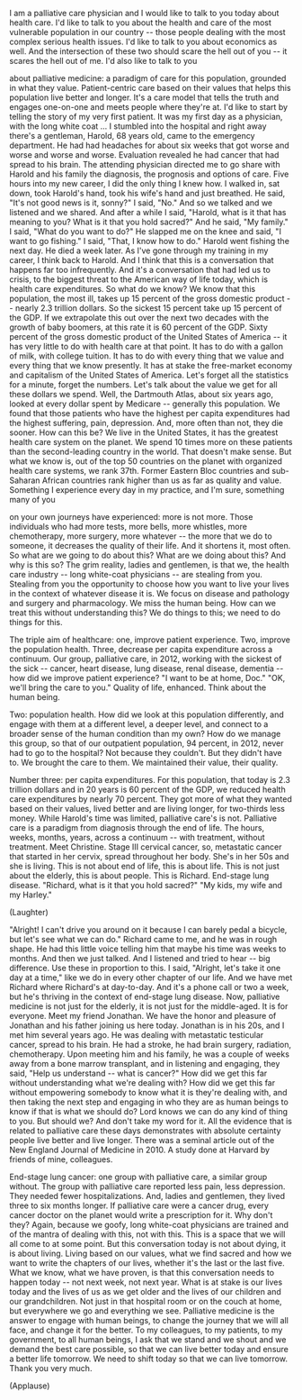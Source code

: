 
I am a palliative care physician
and I would like to talk to you
today about health care.
I&#39;d like to talk to you
about the health and care
of the most vulnerable
population in our country --
those people dealing with the most
complex serious health issues.
I&#39;d like to talk to you
about economics as well.
And the intersection of these two
should scare the hell out of you --
it scares the hell out of me.
I&#39;d also like to talk to you

about palliative medicine:
a paradigm of care for this population,
grounded in what they value.
Patient-centric care based on their values
that helps this population
live better and longer.
It&#39;s a care model that tells the truth
and engages one-on-one
and meets people where they&#39;re at.
I&#39;d like to start by telling the story
of my very first patient.
It was my first day as a physician,
with the long white coat ...
I stumbled into the hospital
and right away there&#39;s a gentleman,
Harold, 68 years old,
came to the emergency department.
He had had headaches for about six weeks
that got worse and worse
and worse and worse.
Evaluation revealed he had cancer
that had spread to his brain.
The attending physician directed me
to go share with Harold and his family
the diagnosis, the prognosis
and options of care.
Five hours into my new career,
I did the only thing I knew how.
I walked in,
sat down,
took Harold&#39;s hand,
took his wife&#39;s hand
and just breathed.
He said, &quot;It&#39;s not good
news is it, sonny?&quot;
I said, &quot;No.&quot;
And so we talked
and we listened and we shared.
And after a while I said,
&quot;Harold, what is it
that has meaning to you?
What is it that you hold sacred?&quot;
And he said,
&quot;My family.&quot;
I said, &quot;What do you want to do?&quot;
He slapped me on the knee
and said, &quot;I want to go fishing.&quot;
I said, &quot;That, I know how to do.&quot;
Harold went fishing the next day.
He died a week later.
As I&#39;ve gone through
my training in my career,
I think back to Harold.
And I think that this is a conversation
that happens far too infrequently.
And it&#39;s a conversation
that had led us to crisis,
to the biggest threat
to the American way of life today,
which is health care expenditures.
So what do we know?
We know that
this population, the most ill,
takes up 15 percent
of the gross domestic product --
nearly 2.3 trillion dollars.
So the sickest 15 percent
take up 15 percent of the GDP.
If we extrapolate this out
over the next two decades
with the growth of baby boomers,
at this rate it is 60 percent of the GDP.
Sixty percent of the gross
domestic product
of the United States of America --
it has very little to do
with health care at that point.
It has to do with a gallon of milk,
with college tuition.
It has to do with
every thing that we value
and every thing that we know presently.
It has at stake the free-market
economy and capitalism
of the United States of America.
Let&#39;s forget all the statistics
for a minute, forget the numbers.
Let&#39;s talk about the value we get
for all these dollars we spend.
Well, the Dartmouth Atlas,
about six years ago,
looked at every dollar
spent by Medicare --
generally this population.
We found that those patients who have
the highest per capita expenditures
had the highest suffering,
pain, depression.
And, more often than not, they die sooner.
How can this be?
We live in the United States,
it has the greatest health care
system on the planet.
We spend 10 times more on these patients
than the second-leading
country in the world.
That doesn&#39;t make sense.
But what we know is,
out of the top 50 countries on the planet
with organized health care systems,
we rank 37th.
Former Eastern Bloc countries
and sub-Saharan African countries
rank higher than us
as far as quality and value.
Something I experience
every day in my practice,
and I&#39;m sure, something many of you

on your own journeys have experienced:
more is not more.
Those individuals who had more tests,
more bells, more whistles,
more chemotherapy,
more surgery, more whatever --
the more that we do to someone,
it decreases the quality of their life.
And it shortens it, most often.
So what are we going to do about this?
What are we doing about this?
And why is this so?
The grim reality, ladies and gentlemen,
is that we, the health care industry --
long white-coat physicians --
are stealing from you.
Stealing from you the opportunity
to choose how you want to live your lives
in the context of whatever disease it is.
We focus on disease
and pathology and surgery
and pharmacology.
We miss the human being.
How can we treat this
without understanding this?
We do things to this;
we need to do things for this.

The triple aim of healthcare:
one, improve patient experience.
Two, improve the population health.
Three, decrease per capita expenditure
across a continuum.
Our group, palliative care,
in 2012, working with
the sickest of the sick --
cancer,
heart disease, lung disease,
renal disease,
dementia --
how did we improve patient experience?
&quot;I want to be at home, Doc.&quot;
&quot;OK, we&#39;ll bring the care to you.&quot;
Quality of life, enhanced.
Think about the human being.

Two: population health.
How did we look
at this population differently,
and engage with them
at a different level, a deeper level,
and connect to a broader sense
of the human condition than my own?
How do we manage this group,
so that of our outpatient population,
94 percent, in 2012,
never had to go to the hospital?
Not because they couldn&#39;t.
But they didn&#39;t have to.
We brought the care to them.
We maintained their value, their quality.

Number three: per capita expenditures.
For this population,
that today is 2.3 trillion dollars
and in 20 years is 60 percent of the GDP,
we reduced health care expenditures
by nearly 70 percent.
They got more of what they wanted
based on their values,
lived better and are living longer,
for two-thirds less money.
While Harold&#39;s time was limited,
palliative care&#39;s is not.
Palliative care is a paradigm
from diagnosis through the end of life.
The hours,
weeks, months, years,
across a continuum --
with treatment, without treatment.
Meet Christine.
Stage III cervical cancer,
so, metastatic cancer
that started in her cervix,
spread throughout her body.
She&#39;s in her 50s and she is living.
This is not about end of life,
this is about life.
This is not just about the elderly,
this is about people.
This is Richard.
End-stage lung disease.
&quot;Richard, what is it
that you hold sacred?&quot;
&quot;My kids, my wife and my Harley.&quot;

(Laughter)

&quot;Alright!
I can&#39;t drive you around on it
because I can barely pedal a bicycle,
but let&#39;s see what we can do.&quot;
Richard came to me,
and he was in rough shape.
He had this little voice telling him
that maybe his time was weeks to months.
And then we just talked.
And I listened and tried to hear --
big difference.
Use these in proportion to this.
I said, &quot;Alright, let&#39;s take it
one day at a time,&quot;
like we do in every
other chapter of our life.
And we have met Richard
where Richard&#39;s at day-to-day.
And it&#39;s a phone call or two a week,
but he&#39;s thriving in the context
of end-stage lung disease.
Now, palliative medicine is not
just for the elderly,
it is not just for the middle-aged.
It is for everyone.
Meet my friend Jonathan.
We have the honor and pleasure
of Jonathan and his father
joining us here today.
Jonathan is in his 20s,
and I met him several years ago.
He was dealing with
metastatic testicular cancer,
spread to his brain.
He had a stroke,
he had brain surgery,
radiation, chemotherapy.
Upon meeting him and his family,
he was a couple of weeks away
from a bone marrow transplant,
and in listening and engaging,
they said, &quot;Help us
understand -- what is cancer?&quot;
How did we get this far
without understanding
what we&#39;re dealing with?
How did we get this far
without empowering somebody
to know what it is they&#39;re dealing with,
and then taking the next step and engaging
in who they are as human beings
to know if that is what we should do?
Lord knows we can do
any kind of thing to you.
But should we?
And don&#39;t take my word for it.
All the evidence that is related
to palliative care these days
demonstrates with absolute certainty
people live better and live longer.
There was a seminal article
out of the New England Journal of Medicine
in 2010.
A study done at Harvard
by friends of mine, colleagues.

End-stage lung cancer:
one group with palliative care,
a similar group without.
The group with palliative care
reported less pain,
less depression.
They needed fewer hospitalizations.
And, ladies and gentlemen,
they lived three to six months longer.
If palliative care were a cancer drug,
every cancer doctor on the planet
would write a prescription for it.
Why don&#39;t they?
Again, because we goofy,
long white-coat physicians
are trained and of the mantra
of dealing with this,
not with this.
This is a space that we will
all come to at some point.
But this conversation today
is not about dying,
it is about living.
Living based on our values,
what we find sacred
and how we want to write
the chapters of our lives,
whether it&#39;s the last
or the last five.
What we know,
what we have proven,
is that this conversation
needs to happen today --
not next week, not next year.
What is at stake is our lives today
and the lives of us as we get older
and the lives of our children
and our grandchildren.
Not just in that hospital room
or on the couch at home,
but everywhere we go
and everything we see.
Palliative medicine is the answer
to engage with human beings,
to change the journey
that we will all face,
and change it for the better.
To my colleagues,
to my patients,
to my government,
to all human beings,
I ask that we stand and we
shout and we demand
the best care possible,
so that we can live better today
and ensure a better life tomorrow.
We need to shift today
so that we can live tomorrow.
Thank you very much.

(Applause)

